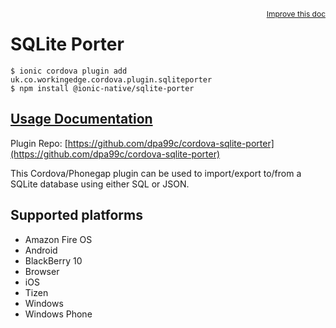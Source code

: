 <a style="float:right;font-size:12px;" href="http://github.com/ionic-team/ionic-native/edit/master/src/@ionic-native/plugins/sqlite-porter/index.ts#L1">
  Improve this doc
</a>

# SQLite Porter

```
$ ionic cordova plugin add uk.co.workingedge.cordova.plugin.sqliteporter
$ npm install @ionic-native/sqlite-porter
```

## [Usage Documentation](https://ionicframework.com/docs/native/sqlite-porter/)

Plugin Repo: [https://github.com/dpa99c/cordova-sqlite-porter](https://github.com/dpa99c/cordova-sqlite-porter)

This Cordova/Phonegap plugin can be used to import/export to/from a SQLite database using either SQL or JSON.

## Supported platforms
- Amazon Fire OS
- Android
- BlackBerry 10
- Browser
- iOS
- Tizen
- Windows
- Windows Phone



